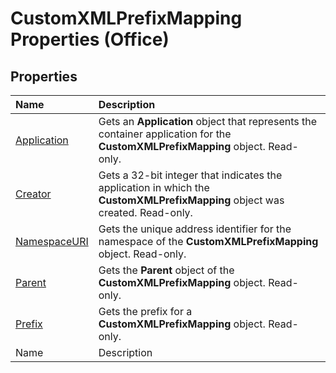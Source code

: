 
# CustomXMLPrefixMapping Properties (Office)

## Properties



|**Name**|**Description**|
|:-----|:-----|
| [Application](faf9ae57-3261-1813-0bc2-193392a47693.md)|Gets an  **Application** object that represents the container application for the **CustomXMLPrefixMapping** object. Read-only.|
| [Creator](9a055934-1b99-ba25-dd22-806be93017be.md)|Gets a 32-bit integer that indicates the application in which the  **CustomXMLPrefixMapping** object was created. Read-only.|
| [NamespaceURI](f7f26169-3f29-2706-9a29-7e79ad123b53.md)|Gets the unique address identifier for the namespace of the  **CustomXMLPrefixMapping** object. Read-only.|
| [Parent](a3b743c6-4874-1a6f-b435-e1acb79d431c.md)|Gets the  **Parent** object of the **CustomXMLPrefixMapping** object. Read-only.|
| [Prefix](56c6e27b-db50-d434-708e-614837c37ef3.md)|Gets the prefix for a  **CustomXMLPrefixMapping** object. Read-only.|
|Name|Description|
